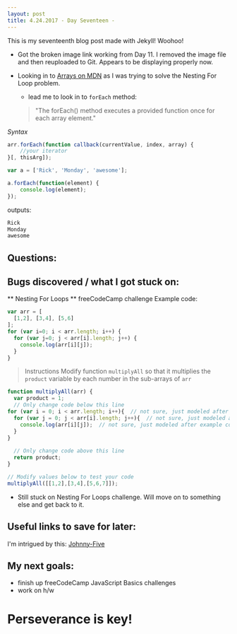 ```yaml
---
layout: post
title: 4.24.2017 - Day Seventeen - 
---
```


This is my seventeenth blog post made with Jekyll! Woohoo! 

- Got the broken image link working from Day 11.  I removed the image file and then reuploaded to Git.  Appears to be displaying properly now.

- Looking in to [Arrays on MDN](https://developer.mozilla.org/en-US/docs/Web/JavaScript/Reference/Global_Objects/Array) as I was trying to solve the Nesting For Loop problem.
	* lead me to look in to `forEach` method:  
	>"The forEach() method executes a provided function once for each array element."

*Syntax*
```javascript
arr.forEach(function callback(currentValue, index, array) {
    //your iterator
}[, thisArg]);
```

```javascript
var a = ['Rick', 'Monday', 'awesome'];

a.forEach(function(element) {
    console.log(element);
});
```
outputs:
```javascript
Rick
Monday
awesome
```



## Questions:



## Bugs discovered / what I got stuck on:

** Nesting For Loops ** freeCodeCamp challenge
Example code:
```javascript
var arr = [
  [1,2], [3,4], [5,6]
];
for (var i=0; i < arr.length; i++) {
  for (var j=0; j < arr[i].length; j++) {
    console.log(arr[i][j]);
  }
}
```
>Instructions
>Modify function `multiplyAll` so that it multiplies the `product` variable by each number in the sub-arrays of `arr`
```javascript
function multiplyAll(arr) {
  var product = 1;
  // Only change code below this line
for (var i = 0; i < arr.length; i++){  // not sure, just modeled after example code
  for (var j = 0; j < arr[i].length; j++){  // not sure, just modeled after example code
    console.log(arr[i][j]);  // not sure, just modeled after example code
  }
}
  
  // Only change code above this line
  return product;
}

// Modify values below to test your code
multiplyAll([[1,2],[3,4],[5,6,7]]);
```
- Still stuck on Nesting For Loops challenge.  Will move on to something else and get back to it.   



## Useful links to save for later:

I'm intrigued by this: [Johnny-Five](http://johnny-five.io/) 

## My next goals:

- finish up freeCodeCamp JavaScript Basics challenges
- work on h/w



# Perseverance is key!







